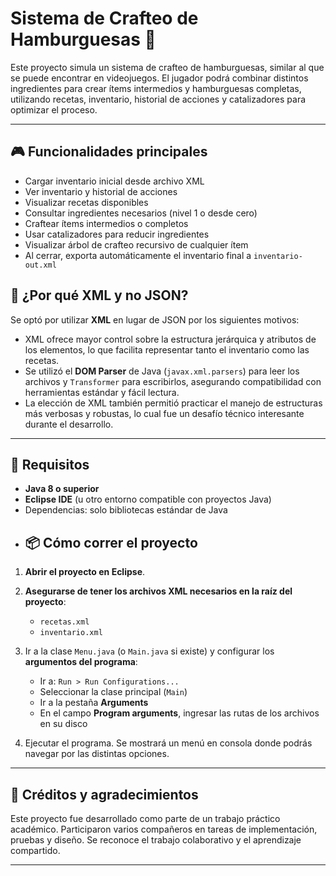 # Sistema de Crafteo de Hamburguesas 🍔

Este proyecto simula un sistema de crafteo de hamburguesas, similar al que se puede encontrar en videojuegos. El jugador podrá combinar distintos ingredientes para crear ítems intermedios y hamburguesas completas, utilizando recetas, inventario, historial de acciones y catalizadores para optimizar el proceso.

---

## 🎮 Funcionalidades principales

- Cargar inventario inicial desde archivo XML
- Ver inventario y historial de acciones
- Visualizar recetas disponibles
- Consultar ingredientes necesarios (nivel 1 o desde cero)
- Craftear ítems intermedios o completos
- Usar catalizadores para reducir ingredientes
- Visualizar árbol de crafteo recursivo de cualquier ítem
- Al cerrar, exporta automáticamente el inventario final a `inventario-out.xml`
## 📄 ¿Por qué XML y no JSON?

Se optó por utilizar **XML** en lugar de JSON por los siguientes motivos:

- XML ofrece mayor control sobre la estructura jerárquica y atributos de los elementos, lo que facilita representar tanto el inventario como las recetas.
- Se utilizó el **DOM Parser** de Java (`javax.xml.parsers`) para leer los archivos y `Transformer` para escribirlos, asegurando compatibilidad con herramientas estándar y fácil lectura.
- La elección de XML también permitió practicar el manejo de estructuras más verbosas y robustas, lo cual fue un desafío técnico interesante durante el desarrollo.

---

## 🧪 Requisitos

- **Java 8 o superior**
- **Eclipse IDE** (u otro entorno compatible con proyectos Java)
- Dependencias: solo bibliotecas estándar de Java
- ## 📦 Cómo correr el proyecto

1. **Abrir el proyecto en Eclipse**.

2. **Asegurarse de tener los archivos XML necesarios en la raíz del proyecto**:
   - `recetas.xml`
   - `inventario.xml`

3. Ir a la clase `Menu.java` (o `Main.java` si existe) y configurar los **argumentos del programa**:
   - Ir a: `Run > Run Configurations...`
   - Seleccionar la clase principal (`Main`)
   - Ir a la pestaña **Arguments**
   - En el campo **Program arguments**, ingresar las rutas de los archivos en su disco


4. Ejecutar el programa. Se mostrará un menú en consola donde podrás navegar por las distintas opciones.

---

## 🧾 Créditos y agradecimientos

Este proyecto fue desarrollado como parte de un trabajo práctico académico. Participaron varios compañeros en tareas de implementación, pruebas y diseño. Se reconoce el trabajo colaborativo y el aprendizaje compartido.

---
